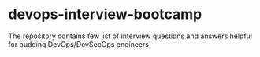 # devops-interview-bootcamp
The repository contains few list of interview questions and answers helpful for budding DevOps/DevSecOps engineers
